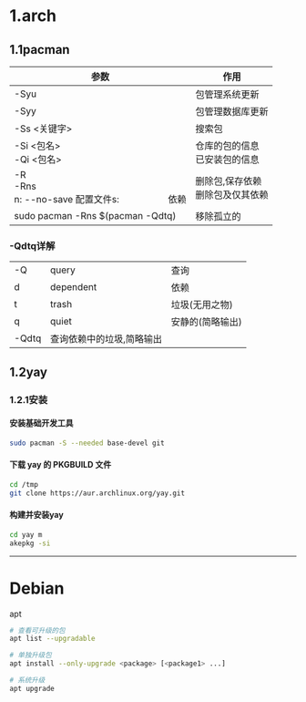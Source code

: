 # 1.arch
## 1.1pacman

| 参数                                                          | 作用                     |
| ----------------------------------------------------------- | ---------------------- |
| -Syu                                                        | 包管理系统更新                |
| -Syy                                                        | 包管理数据库更新         
| -Ss <关键字>                                                   | 搜索包                    |
| -Si <包名>  <br>-Qi <包名>                                      | 仓库的包的信息  <br>已安装包的信息   |
| -R  <br>-Rns  <br>n: --no-save 配置文件s:                    依赖 | 删除包,保存依赖  <br>删除包及仅其依赖 |
| sudo pacman -Rns $(pacman -Qdtq)                            | 移除孤立的                  |

### -Qdtq详解

|   |   |   |
|---|---|---|
|-Q|query|查询|
|d|dependent|依赖|
|t|trash|垃圾(无用之物)|
|q|quiet|安静的(简略输出)|
|-Qdtq|查询依赖中的垃圾,简略输出||

## 1.2yay
### 1.2.1安装
#### 安装基础开发工具
```bash
sudo pacman -S --needed base-devel git
```
#### 下载 yay 的 PKGBUILD 文件
```bash
cd /tmp 
git clone https://aur.archlinux.org/yay.git
```
#### 构建并安装yay
```bash
cd yay m
akepkg -si
```


---
# Debian
apt
```bash
# 查看可升级的包
apt list --upgradable

# 单独升级包
apt install --only-upgrade <package> [<package1> ...]

# 系统升级
apt upgrade
```